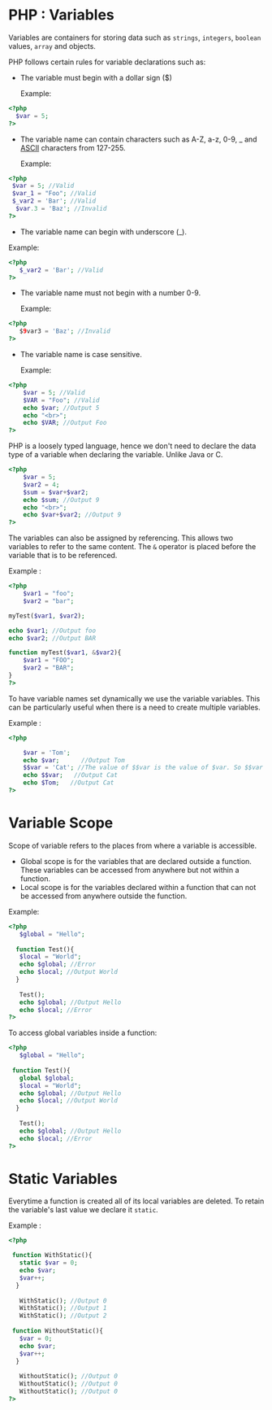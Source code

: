 # PHP : Variables

Variables are containers for storing data such as ```strings```, ```integers```, ```boolean``` values, ```array``` and objects.

PHP follows certain rules for variable declarations such as:

 * The variable must begin with a dollar sign ($)
 
      Example: 

  ```php
<?php
    $var = 5;
?>
```

 * The variable name can contain characters such as A-Z, a-z, 0-9, _ and [ASCII](http://www.asciitable.com/ "ASCII Table") characters from 127-255.
 
      Example:

  ```php
<?php
   $var = 5; //Valid
   $var_1 = "Foo"; //Valid
   $_var2 = 'Bar'; //Valid
    $var.3 = 'Baz'; //Invalid
?>
```

 * The variable name can begin with underscore (_).
  
  Example:

  ```php
<?php
     $_var2 = 'Bar'; //Valid
?>
```

 * The variable name must not begin with a number 0-9.
 
    Example:

  ```php
<?php
     $9var3 = 'Baz'; //Invalid
?>
```

* The variable name is case sensitive.
  
  Example:
  
```php
<?php
    $var = 5; //Valid
    $VAR = "Foo"; //Valid
    echo $var; //Output 5
    echo "<br>";
    echo $VAR; //Output Foo
?>
```

 PHP is a loosely typed language, hence we don't need to declare the data type of a variable when declaring the variable. Unlike Java or C.

```php
<?php
    $var = 5; 
    $var2 = 4; 
    $sum = $var+$var2;
    echo $sum; //Output 9
    echo "<br>";
    echo $var+$var2; //Output 9
?>
```

The variables can also be assigned by referencing. This allows two variables to refer to the same content. The ```&``` operator is placed before the variable that is to be referenced. 

 Example :

```php
<?php
    $var1 = "foo";
    $var2 = "bar";

myTest($var1, $var2);

echo $var1; //Output foo
echo $var2; //Output BAR

function myTest($var1, &$var2){
    $var1 = "FOO";
    $var2 = "BAR";
}
?>
```

To have variable names set dynamically we use the variable variables. This can be particularly useful when there is a need to create multiple variables.

Example :

```php
<?php

    $var = 'Tom'; 
    echo $var;      //Output Tom
    $$var = 'Cat'; //The value of $$var is the value of $var. So $$var and $Tom give the same output.
    echo $$var;   //Output Cat
    echo $Tom;   //Output Cat
?>
```


# Variable Scope

Scope of variable refers to the places from where a variable is accessible. 
* Global scope is for the variables that are declared outside a function. These variables can be accessed from anywhere but not within a function. 
* Local scope is for the variables declared within a function that can not be accessed from anywhere outside the function.

Example:

```php
<?php
   $global = "Hello";
  
  function Test(){
   $local = "World";
   echo $global; //Error
   echo $local; //Output World
  }
  
   Test();
   echo $global; //Output Hello
   echo $local; //Error
?>
```

To access global variables inside a function:

```php
<?php
   $global = "Hello";
  
 function Test(){
   global $global;
   $local = "World";
   echo $global; //Output Hello
   echo $local; //Output World
  }
  
   Test();
   echo $global; //Output Hello
   echo $local; //Error
?>
```
# Static Variables

Everytime a function is created all of its local variables are deleted. To retain the variable's last value we declare it ```static```.

Example : 

```php
<?php

 function WithStatic(){
   static $var = 0;
   echo $var;
   $var++;
  }
  
   WithStatic(); //Output 0
   WithStatic(); //Output 1
   WithStatic(); //Output 2
   
 function WithoutStatic(){
   $var = 0;
   echo $var;
   $var++;
  }
  
   WithoutStatic(); //Output 0
   WithoutStatic(); //Output 0
   WithoutStatic(); //Output 0
?>
```

